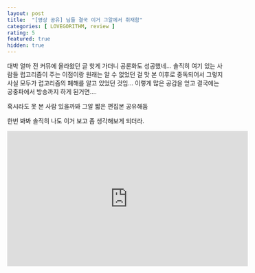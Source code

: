 ```yaml
---
layout: post
title:  "[영상 공유] 님들 결국 이거 그알에서 취재함"
categories: [ LOVEGORITHM, review ]
rating: 5
featured: true
hidden: true
---
```


대박 얼마 전 커뮤에 올라왔던 글 핫게 가더니 공론화도 성공했네... 솔직히 여기 있는 사람들 럽고리즘이 주는 이점이랑 원래는 알 수 없었던 걸 맛 본 이후로 중독되어서 그렇지 사실 모두가 럽고리즘의 폐해를 알고 있었던 것임... 이렇게 많은 공감을 얻고 결국에는 공중파에서 방송까지 하게 된거면....

혹시라도 못 본 사람 있을까봐 그알 짧은 편집본 공유해둠

한번 봐봐 솔직히 나도 이거 보고 좀 생각해보게 되더라.

<div class="videoWrapper" style="margin-bottom: 2rem;">
    <iframe width="560" height="315" src="https://www.youtube.com/embed/AzmN9cV-qtQ" title="YouTube video player" frameborder="0" allow="accelerometer; autoplay; clipboard-write; encrypted-media; gyroscope; picture-in-picture" allowfullscreen></iframe>
</div>